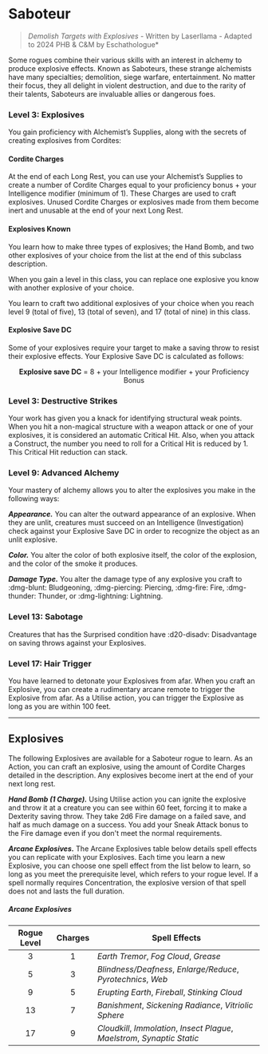 # Saboteur

> *Demolish Targets with Explosives* - Written by Laserllama - Adapted to 2024 PHB & C&M by Eschathologue*

Some rogues combine their various skills with an interest in alchemy to produce explosive effects. Known as Saboteurs, these strange alchemists have many specialties; demolition, siege warfare, entertainment. No matter their focus, they all delight in violent destruction, and due to the rarity of their talents, Saboteurs are invaluable allies or dangerous foes.

### Level 3: Explosives

You gain proficiency with Alchemist’s Supplies, along with the secrets of creating explosives from Cordites:

#### Cordite Charges 

At the end of each Long Rest, you can use your Alchemist’s Supplies to create a number of Cordite Charges equal to your proficiency bonus + your Intelligence modifier (minimum of 1). These Charges are used to craft explosives. Unused Cordite Charges or explosives made from them become inert and unusable at the end of your next Long Rest.

#### Explosives Known

You learn how to make three types of explosives; the Hand Bomb, and two other explosives of your choice from the list at the end of this subclass description.

When you gain a level in this class, you can replace one explosive you know with another explosive of your choice.

You learn to craft two additional explosives of your choice when you reach level 9 (total of five), 13 (total of seven), and 17 (total of nine) in this class.

#### Explosive Save DC

Some of your explosives require your target to make a saving throw to resist their explosive effects. Your Explosive Save DC is calculated as follows:

<p style="text-align:center;">
<strong>Explosive save DC</strong> = 8 + your Intelligence modifier + your Proficiency Bonus
</p>

### Level 3: Destructive Strikes

Your work has given you a knack for identifying structural weak points. When you hit a non-magical structure with a weapon attack or one of your explosives, it is considered an automatic Critical Hit. Also, when you attack a Construct, the number you need to roll for a Critical Hit is reduced by 1. This Critical Hit reduction can stack.

### Level 9: Advanced Alchemy

Your mastery of alchemy allows you to alter the explosives you make in the following ways:

***Appearance.*** You can alter the outward appearance of an explosive. When they are unlit, creatures must succeed on an Intelligence (Investigation) check against your Explosive Save DC in order to recognize the object as an unlit explosive.

***Color.*** You alter the color of both explosive itself, the color of the explosion, and the color of the smoke it produces.

***Damage Type.*** You alter the damage type of any explosive you craft to :dmg-blunt: Bludgeoning, :dmg-piercing: Piercing, :dmg-fire: Fire, :dmg-thunder: Thunder, or :dmg-lightning: Lightning.

### Level 13: Sabotage

Creatures that has the Surprised condition have :d20-disadv: Disadvantage on saving throws against your Explosives.

### Level 17: Hair Trigger

You have learned to detonate your Explosives from afar. When you craft an Explosive, you can create a rudimentary arcane remote to trigger the Explosive from afar. As a Utilise action, you can trigger the Explosive as long as you are within 100 feet.

---

## Explosives

The following Explosives are available for a Saboteur rogue to learn. As an Action, you can craft an explosive, using the amount of Cordite Charges detailed in the description. Any explosives become inert at the end of your next long rest.

***Hand Bomb (1 Charge).*** Using Utilise action you can ignite the explosive and throw it at a creature you can see within 60 feet, forcing it to make a Dexterity saving throw. They take 2d6 Fire damage on a failed save, and half as much damage on a success. You add your Sneak Attack bonus to the Fire damage even if you don't meet the normal requirements.

***Arcane Explosives.*** The Arcane Explosives table below details spell effects you can replicate with your Explosives. Each time you learn a new Explosive, you can choose one spell effect from the list below to learn, so long as you meet the prerequisite level, which refers to your rogue level. If a spell normally requires Concentration, the explosive version of that spell does not and lasts the full duration.

##### Arcane Explosives

| Rogue Level | Charges | Spell Effects |
|:-:|:-:|---|
| 3 | 1 | *Earth Tremor*, *Fog Cloud*, *Grease* |
| 5 | 3 | *Blindness/Deafness*, *Enlarge/Reduce*, *Pyrotechnics*, *Web* |
| 9 | 5 | *Erupting Earth*, *Fireball*, *Stinking Cloud* |
| 13 | 7 | *Banishment*, *Sickening Radiance*, *Vitriolic Sphere* |
| 17 | 9 | *Cloudkill*, *Immolation*, *Insect Plague*, *Maelstrom*, *Synaptic Static* |





